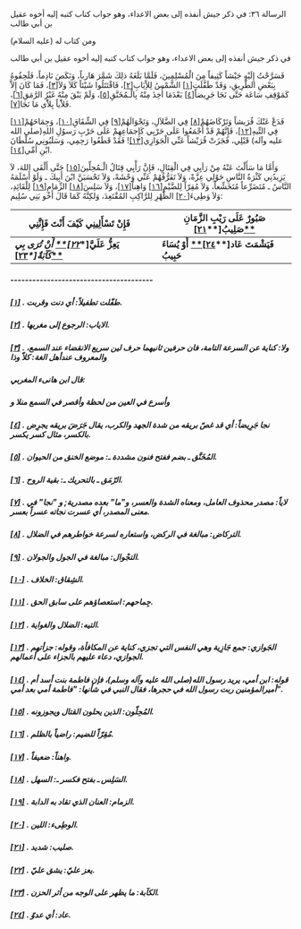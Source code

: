   الرسالة  ٣٦: في ذكر جيش أنفذه إلى بعض الاعداء، وهو جواب كتاب كتبه إليه أخوه عقيل بن أبي طالب	

ومن كتاب له (عليه السلام)

في ذكر جيش أنفذه إلى بعض الاعداء، وهو جواب كتاب كتبه إليه أخوه عقيل بن أبي طالب

فَسَرَّحْتُ إِلَيْهِ جَيْشاً كَثِيفاً مِنَ الْمُسْلِمِينَ،  فَلَمَّا بَلَغَهُ ذلِكَ شَمَّرَ هَارباً، وَنَكَصَ نَادِماً، فَلَحِقُوهُ  بِبَعْضِ الطَّرِيقِ، وَقَدْ طَفَّلَتِ[[١\]](https://arabic.balaghah.net/node/764#_ftn1) الشَّمْسُ لِلاِْيَابِ[[٢\]](https://arabic.balaghah.net/node/764#_ftn2)، فَاقْتَتَلُوا شَيْئاً كَلاَ وَلاَ[[٣\]](https://arabic.balaghah.net/node/764#_ftn3)، فَمَا كَانَ إِلاَّ كَمَوْقِفِ سَاعَة حَتَّى نَجَا جَرِيضاً[[٤\]](https://arabic.balaghah.net/node/764#_ftn4) بَعْدَمَا أُخِذَ مِنْهُ بِالْـمُخَنَّقِ[[٥\]](https://arabic.balaghah.net/node/764#_ftn5)، وَلَمْ يَبْقَ مِنْهُ غَيْرُ الرَّمَقِ[[٦\]](https://arabic.balaghah.net/node/764#_ftn6)، فَلاَْياً بِلاَْي مَا نَجَا[[٧\]](https://arabic.balaghah.net/node/764#_ftn7).

فَدَعْ عَنْكَ قُرَيشاً وَتَرْكَاضَهُمْ[[٨\]](https://arabic.balaghah.net/node/764#_ftn8) فِي الضَّلاَلِ، وَتَجْوَالَهُمْ[[٩\]](https://arabic.balaghah.net/node/764#_ftn9) فِي الشِّقَاقِ[[١٠\]](https://arabic.balaghah.net/node/764#_ftn10)، وَجِمَاحَهُمْ[[١١\]](https://arabic.balaghah.net/node/764#_ftn11) فِي التِّيهِ[[١٢\]](https://arabic.balaghah.net/node/764#_ftn12)، فَإِنَّهُمْ قَدْ أَجْمَعُوا عَلَى حَرْبِي كَإِجمَاعِهِمْ عَلَى حَرْبِ  رَسوُلِ اللهِ(صلى الله عليه وآله) قَبْلِي، فَجَزَتْ قُرَيْشاً عَنِّي  الْجَوَازِي[[١٣\]](https://arabic.balaghah.net/node/764#_ftn13)! فَقَدْ قَطَعُوا رَحِمِي، وَسَلَبُونِي سُلْطَانَ ابْنِ أُمِّي[[١٤\]](https://arabic.balaghah.net/node/764#_ftn14).

وَأَمَّا مَا سَأَلْتَ عَنْهُ مِنْ رَأيِي فِي الْقِتَالِ، فَإِنَّ رَأْيِي قِتَالُ الْـمُحِلِّينَ[[١٥\]](https://arabic.balaghah.net/node/764#_ftn15) حَتَّى أَلْقَى اللهَ، لاَ يَزِيدُنِي كَثْرَةُ النَّاسِ حَوْلِي عِزَّةً، وَلاَ تَفَرُّقُهُمْ عَنِّي وَحْشَةً، وَلاَ تَحْسَبَنَّ ابْنَ أَبِيكَ ـ  وَلَوْ أَسْلَمَهُ النَّاسُ ـ مُتَضَرِّعاً مُتَخَشِّعاً، وَلاَ مُقِرّاً  لِلضَّيْمِ[[١٦\]](https://arabic.balaghah.net/node/764#_ftn16) وَاهِناً[[١٧\]](https://arabic.balaghah.net/node/764#_ftn17)، وَلاَ سَلِسَ[[١٨\]](https://arabic.balaghah.net/node/764#_ftn18) الزِّمَامِ[[١٩\]](https://arabic.balaghah.net/node/764#_ftn19) لِلْقَائِدِ، وَلاَ وَطِىءَ[[٢٠\]](https://arabic.balaghah.net/node/764#_ftn20) الظَّهْرِ لِلرَّاكِبِ المُقْتَعِدَ، وَلكِنَّهُ كَمَا قَالَ أَخُو بَنِي سُلِيم:

| **فَإِنْ تَسْأَلِينِي كَيْفَ أَنْتَ فَإِنَّنِي**                                |      | **صَبُورٌ عَلَى رَيْبِ الزَّمَانِ صَلِيبُ[\**[٢١\]\**](https://arabic.balaghah.net/node/764#_ftn21)** |
| ------------------------------------------------------------ | ---- | ------------------------------------------------------------ |
| **يَعِزُّ عَلَيَّ[\**[٢٢\]\**](https://arabic.balaghah.net/node/764#_ftn22) أَنْ تُرَى بِي كَآبَةٌ[\**[٢٣\]\**](https://arabic.balaghah.net/node/764#_ftn23)** |      | **فَيَشْمَتَ عَاد[\**[٢٤\]\**](https://arabic.balaghah.net/node/764#_ftn24) أَوْ يُسَاءَ حَبِيبُ** |

 

##### ---------------------------------------

##### [[١\]](https://arabic.balaghah.net/node/764#_ftnref1) . طفّلت تطفيلاً: أي دنت وقربت.

##### [[٢\]](https://arabic.balaghah.net/node/764#_ftnref2) . الاياب: الرجوع إلى مغربها.

##### [[٣\]](https://arabic.balaghah.net/node/764#_ftnref3) . ولا: كناية عن السرعة التامة، فان حرفين ثانيهما حرف لين سريع الانقضاء عند السمع، والمعروف عندأهل الغة: كلاّ وذا

##### قال ابن هانىء المغربي:

##### وأسرع في العين من لحظة    وأقصر في السمع منلا و

##### [[٤\]](https://arabic.balaghah.net/node/764#_ftnref4) . نجا جَرِيضاً: أي قد غصّ بريقه من شدة الجهد والكرب، يقال جَرَضَ بريقه يجرِض بالكسر، مثال كسر يكسر.

##### [[٥\]](https://arabic.balaghah.net/node/764#_ftnref5) . المُخَنَّق ـ بضم ففتح فنون مشددة ـ: موضع الخنق من الحيوان.

##### [[٦\]](https://arabic.balaghah.net/node/764#_ftnref6) . الرّمَق ـ بالتحريك ـ: بقية الروح.

##### [[٧\]](https://arabic.balaghah.net/node/764#_ftnref7) . لاياً: مصدر محذوف العامل، ومعناه الشدة والعسر، و"ما" بعده مصدرية; و "نجا" في معنى المصدر، أي عسرت نجاته عسراً بعسر.

##### [[٨\]](https://arabic.balaghah.net/node/764#_ftnref8) . التركاض: مبالغة في الركض، واستعاره لسرعة خواطرهم في الضلال.

##### [[٩\]](https://arabic.balaghah.net/node/764#_ftnref9) . التجْوال: مبالغة في الجول والجولان.

##### [[١٠\]](https://arabic.balaghah.net/node/764#_ftnref10) . الشِقاق: الخلاف.

##### [[١١\]](https://arabic.balaghah.net/node/764#_ftnref11) . جِماحهم: استعصاؤهم على سابق الحق.

##### [[١٢\]](https://arabic.balaghah.net/node/764#_ftnref12) . التيه: الضلال والغواية.

##### [[١٣\]](https://arabic.balaghah.net/node/764#_ftnref13) . الجَوازي: جمع جَازِية وهي النفس التي تجزي، كناية عن المكافأة، وقوله: جزأتهم الجوازي، دعاء عليهم بالجزاء على أعمالهم.

##### [[١٤\]](https://arabic.balaghah.net/node/764#_ftnref14) . قوله: ابن أمي، يريد رسول الله(صلى الله عليه وآله وسلم)، فإن فاطمة بنت أسد أم أميرالمؤمنين ربت رسول الله في حجرها، فقال النبي في شأنها: "فاطمة أمي بعد أمي".

##### [[١٥\]](https://arabic.balaghah.net/node/764#_ftnref15) . المُحِلّون: الذين يحلون القتال ويجوزونه.

##### [[١٦\]](https://arabic.balaghah.net/node/764#_ftnref16) . مُقِرّاً للضيم: راضياً بالظلم.

##### [[١٧\]](https://arabic.balaghah.net/node/764#_ftnref17) . واهناً: ضعيفاً.

##### [[١٨\]](https://arabic.balaghah.net/node/764#_ftnref18) . السَلِس ـ بفتح فكسر ـ: السهل.

##### [[١٩\]](https://arabic.balaghah.net/node/764#_ftnref19) . الزمام: العنان الذي تقاد به الدابة.

##### [[٢٠\]](https://arabic.balaghah.net/node/764#_ftnref20) . الوطِىء: اللين.

##### [[٢١\]](https://arabic.balaghah.net/node/764#_ftnref21) . صليب: شديد.

##### [[٢٢\]](https://arabic.balaghah.net/node/764#_ftnref22) . يعز عليّ: يشق عليّ.

##### [[٢٣\]](https://arabic.balaghah.net/node/764#_ftnref23) . الكآبة: ما يظهر على الوجه من أثر الحزن.

##### [[٢٤\]](https://arabic.balaghah.net/node/764#_ftnref24) . عاد: أي عدوّ. 
